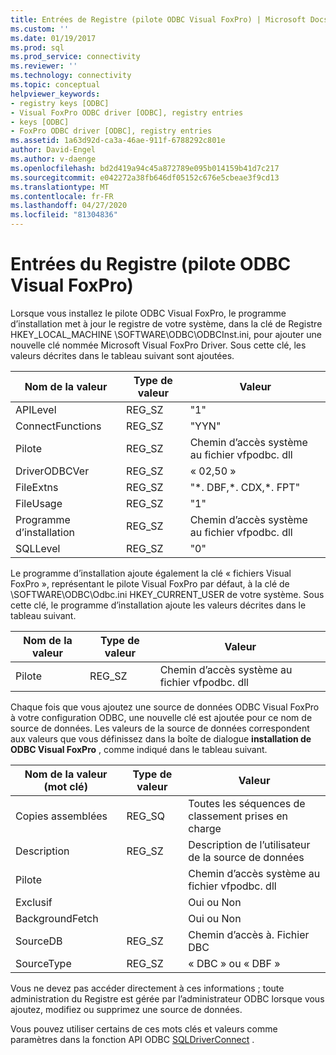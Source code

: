 ```yaml
---
title: Entrées de Registre (pilote ODBC Visual FoxPro) | Microsoft Docs
ms.custom: ''
ms.date: 01/19/2017
ms.prod: sql
ms.prod_service: connectivity
ms.reviewer: ''
ms.technology: connectivity
ms.topic: conceptual
helpviewer_keywords:
- registry keys [ODBC]
- Visual FoxPro ODBC driver [ODBC], registry entries
- keys [ODBC]
- FoxPro ODBC driver [ODBC], registry entries
ms.assetid: 1a63d92d-ca3a-46ae-911f-6788292c801e
author: David-Engel
ms.author: v-daenge
ms.openlocfilehash: bd2d419a94c45a872789e095b014159b41d7c217
ms.sourcegitcommit: e042272a38fb646df05152c676e5cbeae3f9cd13
ms.translationtype: MT
ms.contentlocale: fr-FR
ms.lasthandoff: 04/27/2020
ms.locfileid: "81304836"
---
```

# <a name="registry-entries-visual-foxpro-odbc-driver"></a>Entrées du Registre (pilote ODBC Visual FoxPro)
Lorsque vous installez le pilote ODBC Visual FoxPro, le programme d’installation met à jour le registre de votre système, dans la clé de Registre HKEY_LOCAL_MACHINE \SOFTWARE\ODBC\ODBCInst.ini, pour ajouter une nouvelle clé nommée Microsoft Visual FoxPro Driver. Sous cette clé, les valeurs décrites dans le tableau suivant sont ajoutées.  
  
|Nom de la valeur|Type de valeur|Valeur|  
|----------------|----------------|-----------|  
|APILevel|REG_SZ|"1"|  
|ConnectFunctions|REG_SZ|"YYN"|  
|Pilote|REG_SZ|Chemin d’accès système au fichier vfpodbc. dll|  
|DriverODBCVer|REG_SZ|« 02,50 »|  
|FileExtns|REG_SZ|"*. DBF,\*. CDX,\*. FPT"|  
|FileUsage|REG_SZ|"1"|  
|Programme d’installation|REG_SZ|Chemin d’accès système au fichier vfpodbc. dll|  
|SQLLevel|REG_SZ|"0"|  
  
 Le programme d’installation ajoute également la clé « fichiers Visual FoxPro », représentant le pilote Visual FoxPro par défaut, à la clé de \SOFTWARE\ODBC\Odbc.ini HKEY_CURRENT_USER de votre système. Sous cette clé, le programme d’installation ajoute les valeurs décrites dans le tableau suivant.  
  
|Nom de la valeur|Type de valeur|Valeur|  
|----------------|----------------|-----------|  
|Pilote|REG_SZ|Chemin d’accès système au fichier vfpodbc. dll|  
  
 Chaque fois que vous ajoutez une source de données ODBC Visual FoxPro à votre configuration ODBC, une nouvelle clé est ajoutée pour ce nom de source de données. Les valeurs de la source de données correspondent aux valeurs que vous définissez dans la boîte de dialogue **installation de ODBC Visual FoxPro** , comme indiqué dans le tableau suivant.  
  
|Nom de la valeur (mot clé)|Type de valeur|Valeur|  
|----------------------------|----------------|-----------|  
|Copies assemblées|REG_SQ|Toutes les séquences de classement prises en charge|  
|Description|REG_SZ|Description de l’utilisateur de la source de données|  
|Pilote||Chemin d’accès système au fichier vfpodbc. dll|  
|Exclusif||Oui ou Non|  
|BackgroundFetch||Oui ou Non|  
|SourceDB|REG_SZ|Chemin d’accès à. Fichier DBC|  
|SourceType|REG_SZ|« DBC » ou « DBF »|  
  
 Vous ne devez pas accéder directement à ces informations ; toute administration du Registre est gérée par l’administrateur ODBC lorsque vous ajoutez, modifiez ou supprimez une source de données.  
  
 Vous pouvez utiliser certains de ces mots clés et valeurs comme paramètres dans la fonction API ODBC [SQLDriverConnect](../../odbc/microsoft/sqldriverconnect-visual-foxpro-odbc-driver.md) .
